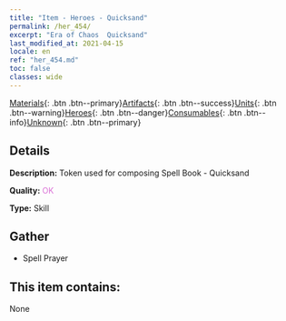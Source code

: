 ```yaml
---
title: "Item - Heroes - Quicksand"
permalink: /her_454/
excerpt: "Era of Chaos  Quicksand"
last_modified_at: 2021-04-15
locale: en
ref: "her_454.md"
toc: false
classes: wide
---
```

 [Materials](/Items/){: .btn .btn--primary}[Artifacts](/Items/Artifacts/){: .btn .btn--success}[Units](/Items/Units/){: .btn .btn--warning}[Heroes](/Items/Heroes/){: .btn .btn--danger}[Consumables](/Items/Consumables/){: .btn .btn--info}[Unknown](/Items/Unknown/){: .btn .btn--primary}

## Details
 **Description:** Token used for composing Spell Book - Quicksand

 **Quality:** <span style="color: #DA70D6">OK</span>

 **Type:** Skill

## Gather

*    Spell Prayer 

## This item contains:

  None

